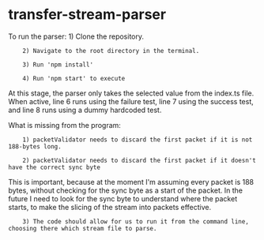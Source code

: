 # transfer-stream-parser

To run the parser:
        1) Clone the repository.

        2) Navigate to the root directory in the terminal.
        
        3) Run 'npm install'
        
        4) Run 'npm start' to execute

At this stage, the parser only takes the selected value from the index.ts file. When active, line 6 runs using the failure test, line 7 using the success test, and line 8 runs using a dummy hardcoded test.

What is missing from the program:

        1) packetValidator needs to discard the first packet if it is not 188-bytes long.

        2) packetValidator needs to discard the first packet if it doesn't have the correct sync byte

This is important, because at the moment I'm assuming every packet is 188 bytes, without checking for the sync byte as a start of the packet.
In the future I need to look for the sync byte to understand where the packet starts, to make the slicing of the stream into packets effective.

        3) The code should allow for us to run it from the command line, choosing there which stream file to parse.
